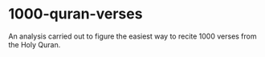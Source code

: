 # 1000-quran-verses
An analysis carried out to figure the easiest way to recite 1000 verses from the Holy Quran.
